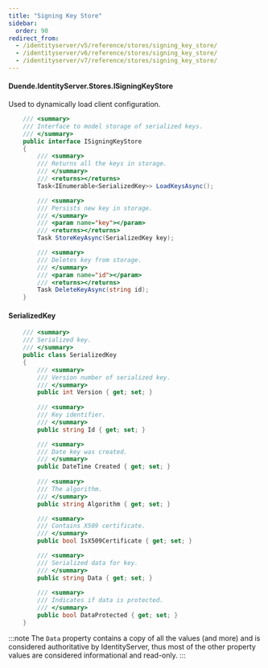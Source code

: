 ```yaml
---
title: "Signing Key Store"
sidebar:
  order: 90
redirect_from:
  - /identityserver/v5/reference/stores/signing_key_store/
  - /identityserver/v6/reference/stores/signing_key_store/
  - /identityserver/v7/reference/stores/signing_key_store/
---
```


#### Duende.IdentityServer.Stores.ISigningKeyStore

Used to dynamically load client configuration.

```cs
    /// <summary>
    /// Interface to model storage of serialized keys.
    /// </summary>
    public interface ISigningKeyStore
    {
        /// <summary>
        /// Returns all the keys in storage.
        /// </summary>
        /// <returns></returns>
        Task<IEnumerable<SerializedKey>> LoadKeysAsync();

        /// <summary>
        /// Persists new key in storage.
        /// </summary>
        /// <param name="key"></param>
        /// <returns></returns>
        Task StoreKeyAsync(SerializedKey key);

        /// <summary>
        /// Deletes key from storage.
        /// </summary>
        /// <param name="id"></param>
        /// <returns></returns>
        Task DeleteKeyAsync(string id);
    }
```

#### SerializedKey

```cs
    /// <summary>
    /// Serialized key.
    /// </summary>
    public class SerializedKey
    {
        /// <summary>
        /// Version number of serialized key.
        /// </summary>
        public int Version { get; set; }
        
        /// <summary>
        /// Key identifier.
        /// </summary>
        public string Id { get; set; }

        /// <summary>
        /// Date key was created.
        /// </summary>
        public DateTime Created { get; set; }
        
        /// <summary>
        /// The algorithm.
        /// </summary>
        public string Algorithm { get; set; }

        /// <summary>
        /// Contains X509 certificate.
        /// </summary>
        public bool IsX509Certificate { get; set; }

        /// <summary>
        /// Serialized data for key.
        /// </summary>
        public string Data { get; set; }
        
        /// <summary>
        /// Indicates if data is protected.
        /// </summary>
        public bool DataProtected { get; set; }
    }
```

:::note
The `Data` property contains a copy of all the values (and more) and is considered authoritative by IdentityServer,
thus most of the other property values are considered informational and read-only.
:::

